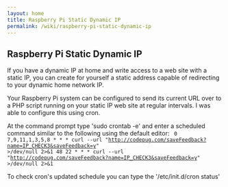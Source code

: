 ```yaml
---
layout: home
title: Raspberry Pi Static Dynamic IP
permalink: /wiki/raspberry-pi-static-dynamic-ip
---
```


## Raspberry Pi Static Dynamic IP
If you have a dynamic IP at home and write access to a web site with a static IP, you can create for yourself a static address capable of redirecting to your dynamic home network IP.  

Your Raspberry Pi system can be configured to send its current URL over to a PHP script running on your static IP web site at regular intervals.  I was able to configure this using cron.

At the command prompt type 'sudo crontab -e' and enter a scheduled command similar to the following using the default editor:
<code>
0 7,9,11,1,3,5,8 * * * curl --url "http://codepug.com/saveFeedback?name=IP_CHECK3&saveFeedback=y" >/dev/null 2>&1
48 22 * * * curl --url "http://codepug.com/saveFeedback?name=IP_CHECK3&saveFeedback=y" >/dev/null 2>&1
</code>

To check cron's updated schedule you can type the '/etc/init.d/cron status'
